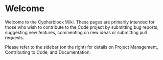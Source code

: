 # Welcome

Welcome to the Cypherblock Wiki. These pages are primarily intended for those who wish to contribute to the Code project by submitting bug reports, suggesting new features, commenting on new ideas or submitting pull requests.

Please refer to the sidebar (on the right) for details on Project Management, Contributing to Code, and Documentation.
